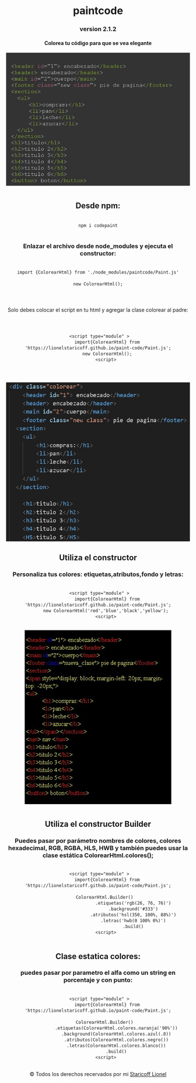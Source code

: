 <div align=center>

# paintcode

### version 2.1.2

<h4>Colorea tu código para que se vea <b>elegante</b></h4>

<img src='https://raw.githubusercontent.com/LionelStaricoff/paint-code/main/html_coloreado.jpeg'>

#

## Desde npm:

<pre>
<code>
npm i codepaint
</code>
</pre>

### Enlazar el archivo desde node_modules y ejecuta el constructor:

<pre>
<code>
import {ColorearHtml} from './node_modules/paintcode/Paint.js'

new ColorearHtml();
</code>
</pre>

#

Solo debes colocar el script en tu html y agregar la clase colorear al padre:
#

<pre>
<code>
   &lt;script type="module" &gt;  
       import{ColorearHtml} from 'https://lionelstaricoff.github.io/paint-code/Paint.js';
       new ColorearHtml();
      &lt;script&gt;
</code>
</pre>

#
<img src='https://raw.githubusercontent.com/LionelStaricoff/paint-code/main/html.jpeg'>


## Utiliza el constructor 

### Personaliza tus colores: etiquetas,atributos,fondo y letras:

<pre>
<code>
   &lt;script type="module" &gt;  
       import{ColorearHtml} from 'https://lionelstaricoff.github.io/paint-code/Paint.js';
      new ColorearHtml('red','blue','black','yellow');
      &lt;script&gt;
</code>
</pre>

<img src='https://raw.githubusercontent.com/LionelStaricoff/paint-code/main/img2.jpeg'>

#

## Utiliza el constructor Builder

### Puedes pasar por parámetro nombres de colores, colores hexadecimal, RGB, RGBA, HLS, HWB y también puedes usar la clase estática ColorearHtml.colores();

<pre>
<code>
   &lt;script type="module" &gt;  
       import{ColorearHtml} from 'https://lionelstaricoff.github.io/paint-code/Paint.js';

     ColorearHtml.Builder()
                           .etiquetas('rgb(26, 76, 76)')
                           .background('#333')
                           .atributos('hsl(350, 100%, 88%)')
                           .letras('hwb(0 100% 0%)')
                           .build()
      &lt;script&gt;
</code>
</pre>


## Clase estatica colores:
### puedes pasar por parametro el alfa como un string en porcentaje y con punto:

<pre>
<code>
   &lt;script type="module" &gt;  
       import{ColorearHtml} from 'https://lionelstaricoff.github.io/paint-code/Paint.js';

     ColorearHtml.Builder()
              .etiquetas(ColorearHtml.colores.naranja('90%'))
              .background(ColorearHtml.colores.azul(.8))
              .atributos(ColorearHtml.colores.negro())
              .letras(ColorearHtml.colores.blanco())
              .build()
      &lt;script&gt;
</code>
</pre>

&copy; Todos los derechos recervados por mi <a target=_blank href="https://www.linkedin.com/in/lionel-staricoff/"> Staricoff Lionel</a>





</div>